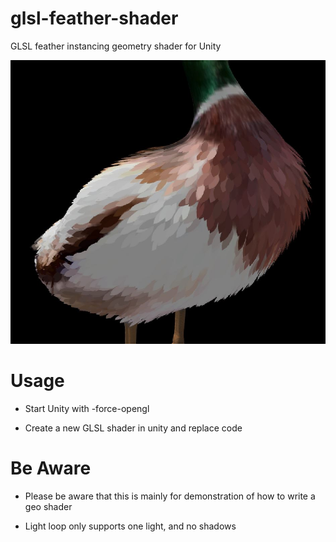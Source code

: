 # glsl-feather-shader
GLSL feather instancing geometry shader for Unity

![](example/duck.jpg)
# Usage

- Start Unity with -force-opengl 

- Create a new GLSL shader in unity and replace code

# Be Aware

- Please be aware that this is mainly for demonstration of how to write a geo shader

- Light loop only supports one light, and no shadows
